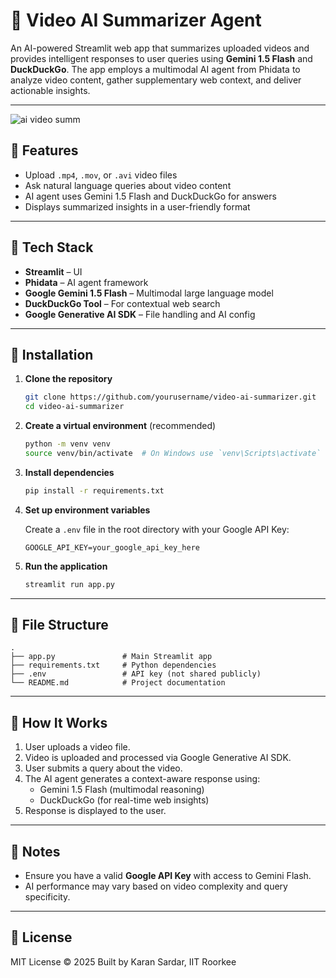 
# 🎥 Video AI Summarizer Agent

An AI-powered Streamlit web app that summarizes uploaded videos and provides intelligent responses to user queries using **Gemini 1.5 Flash** and **DuckDuckGo**. The app employs a multimodal AI agent from Phidata to analyze video content, gather supplementary web context, and deliver actionable insights.

---
![ai video summ](https://github.com/user-attachments/assets/537118bc-2595-47f7-85cd-093e5e353efc)


## 🚀 Features

- Upload `.mp4`, `.mov`, or `.avi` video files
- Ask natural language queries about video content
- AI agent uses Gemini 1.5 Flash and DuckDuckGo for answers
- Displays summarized insights in a user-friendly format

---

## 🧠 Tech Stack

- **Streamlit** – UI
- **Phidata** – AI agent framework
- **Google Gemini 1.5 Flash** – Multimodal large language model
- **DuckDuckGo Tool** – For contextual web search
- **Google Generative AI SDK** – File handling and AI config

---

## 🔧 Installation

1. **Clone the repository**

    ```bash
    git clone https://github.com/yourusername/video-ai-summarizer.git
    cd video-ai-summarizer
    ```

2. **Create a virtual environment** (recommended)

    ```bash
    python -m venv venv
    source venv/bin/activate  # On Windows use `venv\Scripts\activate`
    ```

3. **Install dependencies**

    ```bash
    pip install -r requirements.txt
    ```

4. **Set up environment variables**

    Create a `.env` file in the root directory with your Google API Key:

    ```env
    GOOGLE_API_KEY=your_google_api_key_here
    ```

5. **Run the application**

    ```bash
    streamlit run app.py
    ```

---

## 📁 File Structure

```
.
├── app.py               # Main Streamlit app
├── requirements.txt     # Python dependencies
├── .env                 # API key (not shared publicly)
└── README.md            # Project documentation
```

---

## 🧪 How It Works

1. User uploads a video file.
2. Video is uploaded and processed via Google Generative AI SDK.
3. User submits a query about the video.
4. The AI agent generates a context-aware response using:
   - Gemini 1.5 Flash (multimodal reasoning)
   - DuckDuckGo (for real-time web insights)
5. Response is displayed to the user.

---

## 📌 Notes

- Ensure you have a valid **Google API Key** with access to Gemini Flash.
- AI performance may vary based on video complexity and query specificity.

---

## 📄 License

MIT License © 2025 
Built by Karan Sardar, IIT Roorkee
